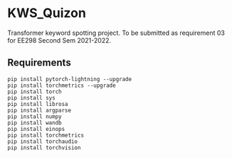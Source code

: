 # KWS_Quizon
Transformer keyword spotting project. To be submitted as requirement 03 for EE298 Second Sem 2021-2022.


## Requirements
```
pip install pytorch-lightning --upgrade
pip install torchmetrics --upgrade
pip install torch
pip install sys
pip install librosa
pip install argparse
pip install numpy
pip install wandb
pip install einops
pip install torchmetrics
pip install torchaudio
pip install torchvision
```
